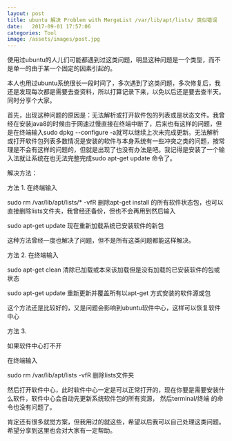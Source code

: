 ```yaml
---
layout: post
title: ubuntu 解决 Problem with MergeList /var/lib/apt/lists/ 类似错误
date:   2017-09-01 17:57:06
categories: Tool
image: /assets/images/post.jpg
---
```


使用过ubuntu的人儿们可能都遇到过这类问题，明显这种问题是一个类型，而不是单一的由于某一个固定的因素引起的。

本人也用过ubuntu系统很长一段时间了，多次遇到了这类问题，多次修复后，我还是发现每次都是需要去查资料，所以打算记录下来，以免以后还是要去查半天。同时分享个大家。

首先，出现这种问题的原因是：无法解析或打开软件包的列表或是状态文件。我曾经在安装java8的时候由于网速过慢直接在终端中断了，后来也有这样的问题，但是在终端输入sudo dpkg --configure -a就可以继续上次未完成更新。无法解析或打开软件包列表多数情况是安装的软件与本身系统有一些冲突之类的问题，按常理是不会有这样的问题的，但就是出现了也没有办法是吧。我记得是安装了一个输入法就让系统在也无法完整完成sudo apt-get update 命令了。


解决方法：

方法 1. 在终端输入

sudo rm /var/lib/apt/lists/* -vfR 删除apt-get install 的所有软件状态包，也可以直接删除lists文件夹，我曾经还备份，但也不会再用到然后输入

sudo apt-get update 现在重新加载系统已安装软件的新包

这种方法曾经一度也解决了问题，但不是所有这类问题都能这样解决。

方法 2. 在终端输入

sudo apt-get clean 清除已加载或本来该加载但是没有加载的已安装软件的包或状态

sudo apt-get update 重新更新并覆盖所有以apt-get 方式安装的软件源或包

这个方法还是比较好的，又是问题会影响到ubuntu软件中心，这样可以恢复软件中心

方法 3.

如果软件中心打不开

在终端输入

sudo rm /var/lib/apt/lists -vfR 删除lists文件夹

然后打开软件中心，此时软件中心一定是可以正常打开的，现在你要是需要安装什么软件，软件中心会自动先更新系统软件包的所有资源，
然后terminal/终端 的命令也没有问题了。

肯定还有很多就觉方案，但我用过的就这些，希望以后我可以自己处理这类问题。希望分享到这里也会对大家有一定帮助。
